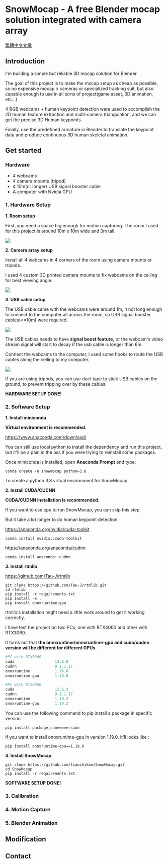 # SnowMocap - A free Blender mocap solution integrated with camera array 

[繁體中文文檔](docs/ch.md)

## Introduction

I'm building a simple but reliable 3D mocap solution for Blender.

The goal of this project is to make the mocap setup as cheap as possible, so no expensive mocap ir cameras or specialized tracking suit, but also capable enough to use in all sorts of project(game asset, 3D animation, etc...)

4 RGB wedcams + human keypoint detection were used to accomplish the 2D human feature extraction and multi-camera triangulation, and we can get the precise 3D Human keypoints.

Finally, use the predefined armature in Blender to translate the keypoint data and produce continuous 3D human skeletal animation.

## Get started

### Hardware
 - 4 webcams
 - 4 camera mounts (tripod)
 - 4 10m(or longer) USB signal booster cable
 - A computer with Nvidia GPU

### 1. Hardware Setup
**1. Room setup**

First, you need a space big enough for motion capturing. The room I used for this project is around 10m x 10m wide and 3m tall.

<img src="image/room.png">

**2. Camera array setup**
 
Install all 4 webcams in 4 corners of the room using camera mounts or tripods. 

I used 4 custom 3D printed camera mounts to fix webcams on the ceiling for best viewing angle.

<img src="image/camera_holder_3dprinted.png">

**3. USB cable setup**

The USB cable came with the webcams were around 1m, it not long enough to connect to the computer all across the room, so USB signal booster cables(>=10m) were required.

<img src="image/usb_signal_booster_cable.png">

The USB cables needs to have **signal boost feature,** or the webcam's video stream signal will start to decay if the usb cable is longer than 6m.

Connect the webcams to the computer, I used some hooks to route the USB cables along the ceiling to my computer.

<img src="image\camera_setup_work.png">

If you are using tripods, you can use duct tape to stick USB cables on the ground, to prevent tripping over by these cables.

**HARDWARE SETUP DONE!**

### 2. Software Setup
**1. Install miniconda**

**Virtual environment is recommended.**

https://www.anaconda.com/download/



You can still use local python to install the dependency and run this project, but it'll be a pain in the ass if you were trying to reinstall some packages.

Once miniconda is installed, open **Anaconda Prompt** and type:

```
conda create -n snowmocap python=3.8
```

To create a python 3.8 virtual environment for SnowMocap

**2. Install CUDA/CUDNN**

**CUDA/CUDNN installation is recommended.**

If you want to use cpu to run SnowMocap, you can skip this step.

But it take a lot longer to do human keypoint detection.

https://anaconda.org/nvidia/cuda-toolkit

```
conda install nvidia::cuda-toolkit
```

https://anaconda.org/anaconda/cudnn

```
conda install anaconda::cudnn
```

**3. Install rtmlib**

https://github.com/Tau-J/rtmlib

```
git clone https://github.com/Tau-J/rtmlib.git
cd rtmlib
pip install -r requirements.txt
pip install -e .
pip install onnxruntime-gpu
```

rtmlib's installation might need a little work around to get it working correctly.

I have test the project on two PCs, one with RTX4060 and other with RTX3060.

It turns out that **the onnxruntime/onnxruntime-gpu and cuda/cudnn version will be different for different GPUs.**

```python
#PC with RTX3060
cuda                  12.8.0
cudnn                 9.1.1.17
onnxruntime           1.16.0
onnxruntime-gpu       1.19.0

#PC with RTX4060
cuda                  12.6.3
cudnn                 9.1.1.17
onnxruntime           1.19.2
onnxruntime-gpu       1.19.2
```

You can use the following command to pip install a package in specific version.

```
pip install package_name==version
```

If you want to install onnxruntime-gpu in version 1.19.0, it'll looks like :

```
pip install onnxruntime-gpu==1.19.0
```

**4. Install SnowMocap**

```
git clone https://github.com/liaochikon/SnowMocap.git
cd SnowMocap
pip install -r requirements.txt
```

**SOFTWARE SETUP DONE!**

### 3. Calibration

### 4. Motion Capture

### 5. Blender Animation

## Modification

## Contact